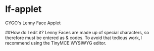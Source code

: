 # lf-applet
CYGO's Lenny Face Applet

##How do I edit it?
Lenny Faces are made up of special characters, so therefore must be entered as & codes. To avoid that tedious work,
I recommend using the TinyMCE WYSIWYG editor. 
